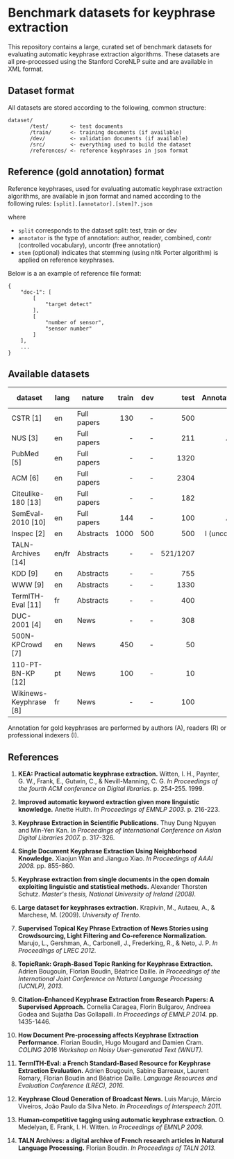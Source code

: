 # Benchmark datasets for keyphrase extraction

This repository contains a large, curated set of benchmark datasets for
evaluating automatic keyphrase extraction algorithms. These datasets are all
pre-processed using the Stanford CoreNLP suite and are available in XML format.

## Dataset format

All datasets are stored according to the following, common structure:

    dataset/
           /test/       <- test documents
           /train/      <- training documents (if available)
           /dev/        <- validation documents (if available)
           /src/        <- everything used to build the dataset
           /references/ <- reference keyphrases in json format

## Reference (gold annotation) format

Reference keyphrases, used for evaluating automatic keyphrase extraction
algorithms, are available in json format and named according to the following
rules: `[split].[annotator].[stem]?.json`

where

* `split` corresponds to the dataset split: test, train or dev
* `annotator` is the type of annotation: author, reader, combined, contr (controlled vocabulary), uncontr (free annotation)
* `stem` (optional) indicates that stemming (using nltk Porter algorithm) is applied on reference keyphrases.

Below is a an example of reference file format:

    {
        "doc-1": [
            [
                "target detect"
            ],
            [
                "number of sensor",
                "sensor number"
            ]
        ],
        ...
    }

## Available datasets

| dataset                | lang | nature       | train | dev | test | Annotation  | #kp (test) | #words (test) |
| ---------------------- | ---- | ------------ | ----: | --: | ---: | ----------: | ---------: | ------------: |
| CSTR [1]               | en   | Full papers  | 130   | -   | 500  | A           | 5.4        | 11501.4       |
| NUS [3]                | en   | Full papers  | -     | -   | 211  | A+R         | 11.0       | 8398.3        |
| PubMed [5]             | en   | Full papers  | -     | -   | 1320 | A           | 5.4        | 820.6         |
| ACM [6]                | en   | Full papers  | -     | -   | 2304 | A           | 5.3        | 9197.6        |
| Citeulike-180 [13]     | en   | Full papers  | -     | -   | 182  | R           | 5.4        | 8589.7        |
| SemEval-2010 [10]      | en   | Full papers  | 144   | -   | 100  | A+R         | 14.7       | 7961.2        |
| Inspec [2]             | en   | Abstracts    | 1000  | 500 | 500  | I (uncontr) | 9.8        | 134.6         |
| TALN-Archives [14]     | en/fr | Abstracts   | -     | -   | 521/1207 | A       | 4.0/4.1    | 123.1/141.0   |
| KDD [9]                | en   | Abstracts    | -     | -   | 755  | A           | 4.1        | 190.7         |
| WWW [9]                | en   | Abstracts    | -     | -   | 1330 | A           | 4.8        | 163.5         |
| TermITH-Eval [11]      | fr   | Abstracts    | -     | -   | 400  | I           | 11.8       | 164.7         |
| DUC-2001 [4]           | en   | News         | -     | -   | 308  | R           | 8.1        | 847.2         |
| 500N-KPCrowd [7]       | en   | News         | 450   | -   | 50   | R           | 46.2       | 465.3         |
| 110-PT-BN-KP [12]      | pt   | News         | 100   | -   | 10   | R           | 27.6       | 439.4         |
| Wikinews-Keyphrase [8] | fr   | News         | -     | -   | 100  | R           | 9.7        | 313.6         |


Annotation for gold keyphrases are performed by authors (A), readers (R) or
professional indexers (I).


## References

1. **KEA: Practical automatic keyphrase extraction.**
   Witten, I. H., Paynter, G. W., Frank, E., Gutwin, C., & Nevill-Manning, C. G.
   *In Proceedings of the fourth ACM conference on Digital libraries.*
   p. 254-255. 1999.

2. **Improved automatic keyword extraction given more linguistic knowledge.**
   Anette Hulth.
   *In Proceedings of EMNLP 2003.*
   p. 216-223.

3. **Keyphrase Extraction in Scientific Publications.**
   Thuy Dung Nguyen and Min-Yen Kan.
   *In Proceedings of International Conference on Asian Digital Libraries 2007.*
   p. 317-326.

4. **Single Document Keyphrase Extraction Using Neighborhood Knowledge.**
   Xiaojun Wan and Jianguo Xiao.
   *In Proceedings of AAAI 2008.*
   pp. 855-860.

5. **Keyphrase extraction from single documents in the open domain exploiting
   linguistic and statistical methods.**
   Alexander Thorsten Schutz. 
   *Master's thesis, National University of Ireland (2008).*

6. **Large dataset for keyphrases extraction.**
   Krapivin, M., Autaeu, A., & Marchese, M. (2009). 
   *University of Trento.*

7. **Supervised Topical Key Phrase Extraction of News Stories using
   Crowdsourcing, Light Filtering and Co-reference Normalization.**
   Marujo, L., Gershman, A., Carbonell, J., Frederking, R., & Neto, J. P.
   *In Proceedings of LREC 2012.*

8. **TopicRank: Graph-Based Topic Ranking for Keyphrase Extraction.**
   Adrien Bougouin, Florian Boudin, Béatrice Daille.
   *In Proceedings of the International Joint Conference on Natural Language
   Processing (IJCNLP), 2013.*

9. **Citation-Enhanced Keyphrase Extraction from Research Papers: A Supervised
   Approach.**
   Cornelia Caragea, Florin Bulgarov, Andreea Godea and Sujatha Das Gollapalli.
   *In Proceedings of EMNLP 2014.*
   pp. 1435-1446.

10. **How Document Pre-processing affects Keyphrase Extraction Performance.**
    Florian Boudin, Hugo Mougard and Damien Cram.
    *COLING 2016 Workshop on Noisy User-generated Text (WNUT).*

11. **TermITH-Eval: a French Standard-Based Resource for Keyphrase Extraction
    Evaluation.**
    Adrien Bougouin, Sabine Barreaux, Laurent Romary, Florian Boudin and​
    Béatrice Daille.
    *Language Resources and Evaluation Conference (LREC), 2016.*

12. **Keyphrase Cloud Generation of Broadcast News.**
    Luis Marujo, Márcio Viveiros, João Paulo da Silva Neto.
    *In Proceedings of Interspeech 2011.*

13. **Human-competitive tagging using automatic keyphrase extraction.**
    O. Medelyan, E. Frank, I. H. Witten.
    *In Proceedings of EMNLP 2009.*

14. **TALN Archives: a digital archive of French research articles in Natural
    Language Processing.**
    Florian Boudin.
    *In Proceedings of TALN 2013.*